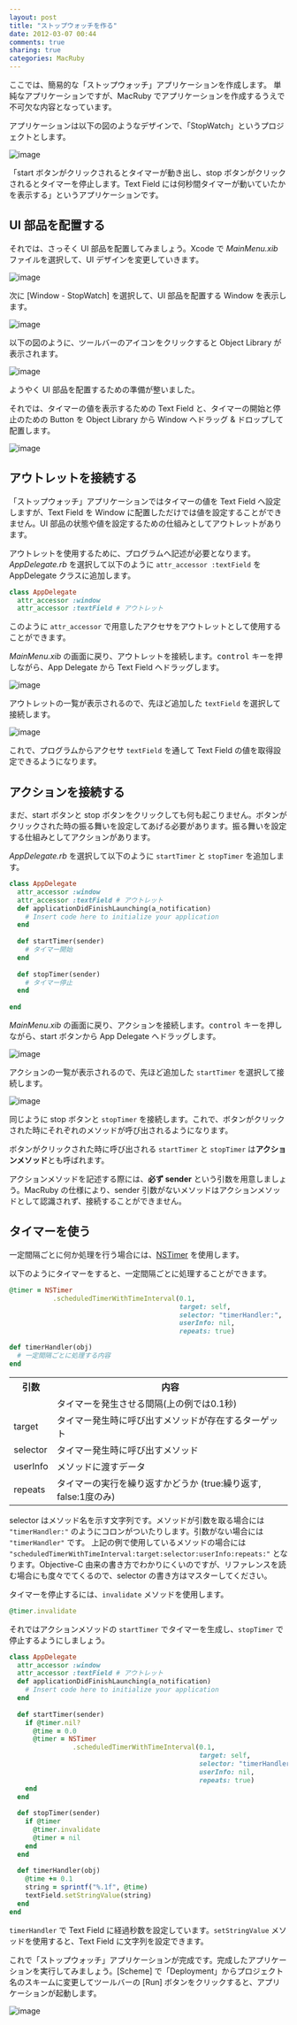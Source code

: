 ```yaml
---
layout: post
title: "ストップウォッチを作る"
date: 2012-03-07 00:44
comments: true
sharing: true
categories: MacRuby
---
```


ここでは、簡易的な「ストップウォッチ」アプリケーションを作成します。 単純なアプリケーションですが、MacRuby でアプリケーションを作成するうえで不可欠な内容となっています。

アプリケーションは以下の図のようなデザインで、「StopWatch」というプロジェクトとします。

![image](/images/ja/intro-stopwatch/stopwatch.png)

「start ボタンがクリックされるとタイマーが動き出し、stop ボタンがクリックされるとタイマーを停止します。Text Field には何秒間タイマーが動いていたかを表示する」というアプリケーションです。

## UI 部品を配置する
それでは、さっそく UI 部品を配置してみましょう。Xcode で *MainMenu.xib* ファイルを選択して、UI デザインを変更していきます。

![image](/images/ja/intro-stopwatch/mainmenu_xib.png)

次に [Window - StopWatch] を選択して、UI 部品を配置する Window を表示します。

![image](/images/ja/intro-stopwatch/window_stopwatch.png)

以下の図のように、ツールバーのアイコンをクリックすると Object Library が表示されます。

![image](/images/ja/intro-stopwatch/show_object_library.png)

ようやく UI 部品を配置するための準備が整いました。

それでは、タイマーの値を表示するための Text Field と、タイマーの開始と停止のための Button を Object Library から Window へドラッグ & ドロップして配置します。

![image](/images/ja/intro-stopwatch/ui_design.png)


## アウトレットを接続する
「ストップウォッチ」アプリケーションではタイマーの値を Text Field へ設定しますが、Text Field を Window に配置しただけでは値を設定することができません。UI 部品の状態や値を設定するための仕組みとしてアウトレットがあります。

アウトレットを使用するために、プログラムへ記述が必要となります。*AppDelegate.rb* を選択して以下のように `attr_accessor :textField` を AppDelegate クラスに追加します。

```ruby
class AppDelegate
  attr_accessor :window
  attr_accessor :textField # アウトレット
```

このように `attr_accessor` で用意したアクセサをアウトレットとして使用することができます。

*MainMenu.xib* の画面に戻り、アウトレットを接続します。<kbd>control</kbd> キーを押しながら、App Delegate から Text Field へドラッグします。

![image](/images/ja/intro-stopwatch/connect_outlet.png)

アウトレットの一覧が表示されるので、先ほど追加した `textField` を選択して接続します。

![image](/images/ja/intro-stopwatch/outlets.png)

これで、プログラムからアクセサ `textField` を通して Text Field の値を取得設定できるようになります。


## アクションを接続する
まだ、start ボタンと stop ボタンをクリックしても何も起こりません。ボタンがクリックされた時の振る舞いを設定してあげる必要があります。振る舞いを設定する仕組みとしてアクションがあります。

*AppDelegate.rb* を選択して以下のように `startTimer` と `stopTimer` を追加します。

```ruby
class AppDelegate
  attr_accessor :window
  attr_accessor :textField # アウトレット
  def applicationDidFinishLaunching(a_notification)
    # Insert code here to initialize your application
  end
  
  def startTimer(sender)
    # タイマー開始
  end
  
  def stopTimer(sender)
    # タイマー停止
  end
  
end
```

*MainMenu.xib* の画面に戻り、アクションを接続します。<kbd>control</kbd> キーを押しながら、start ボタンから App Delegate へドラッグします。

![image](/images/ja/intro-stopwatch/connect_action.png)

アクションの一覧が表示されるので、先ほど追加した `startTimer` を選択して接続します。

![image](/images/ja/intro-stopwatch/actions.png)

同じように stop ボタンと `stopTimer` を接続します。これで、ボタンがクリックされた時にそれぞれのメソッドが呼び出されるようになります。

ボタンがクリックされた時に呼び出される `startTimer` と `stopTimer` は**アクションメソッド**とも呼ばれます。

<div class="note">
アクションメソッドを記述する際には、<strong>必ず sender</strong> という引数を用意しましょう。MacRuby の仕様により、sender 引数がないメソッドはアクションメソッドとして認識されず、接続することができません。
</div>


## タイマーを使う
一定間隔ごとに何か処理を行う場合には、[NSTimer](https://developer.apple.com/library/mac/#documentation/Cocoa/Reference/Foundation/Classes/nstimer_Class/Reference/NSTimer.html) を使用します。

以下のようにタイマーをすると、一定間隔ごとに処理することができます。

```ruby
@timer = NSTimer
           .scheduledTimerWithTimeInterval(0.1,
                                           target: self,
                                           selector: "timerHandler:",
                                           userInfo: nil,
                                           repeats: true)

def timerHandler(obj)
  # 一定間隔ごとに処理する内容
end

```

<table class="table">
<tr><th>引数</th><th>内容</th></tr>
<tr><td></td><td>タイマーを発生させる間隔(上の例では0.1秒)</td></tr>
<tr><td>target</td><td>タイマー発生時に呼び出すメソッドが存在するターゲット</td></tr>
<tr><td>selector</td><td>タイマー発生時に呼び出すメソッド</td></tr>
<tr><td>userInfo</td><td>メソッドに渡すデータ</td></tr>
<tr><td>repeats</td><td>タイマーの実行を繰り返すかどうか (true:繰り返す, false:1度のみ)</td></tr>
</table>

<div class="note">
selector はメソッド名を示す文字列です。メソッドが引数を取る場合には <code>"timerHandler:"</code> のようにコロンがついたりします。引数がない場合には <code>"timerHandler"</code> です。 上記の例で使用しているメソッドの場合には <code>"scheduledTimerWithTimeInterval:target:selector:userInfo:repeats:"</code> となります。Objective-C 由来の書き方でわかりにくいのですが、リファレンスを読む場合にも度々でてくるので、selector の書き方はマスターしてください。
</div>

タイマーを停止するには、`invalidate` メソッドを使用します。

```ruby
@timer.invalidate
```

それではアクションメソッドの `startTimer` でタイマーを生成し、`stopTimer` で停止するようにしましょう。

```ruby
class AppDelegate
  attr_accessor :window
  attr_accessor :textField # アウトレット
  def applicationDidFinishLaunching(a_notification)
    # Insert code here to initialize your application
  end
  
  def startTimer(sender)
    if @timer.nil?
      @time = 0.0
      @timer = NSTimer
                .scheduledTimerWithTimeInterval(0.1,
                                                target: self,
                                                selector: "timerHandler:",
                                                userInfo: nil,
                                                repeats: true)
    end
  end
  
  def stopTimer(sender)
    if @timer
      @timer.invalidate
      @timer = nil
    end
  end
  
  def timerHandler(obj)
    @time += 0.1
    string = sprintf("%.1f", @time)
    textField.setStringValue(string) 
  end
end
```

`timerHandler` で Text Field に経過秒数を設定しています。`setStringValue` メソッドを使用すると、Text Field に文字列を設定できます。

これで「ストップウォッチ」アプリケーションが完成です。完成したアプリケーションを実行してみましょう。[Scheme] で「Deployment」からプロジェクト名のスキームに変更してツールバーの [Run] ボタンをクリックすると、アプリケーションが起動します。

![image](/images/ja/intro-stopwatch/scheme.png)